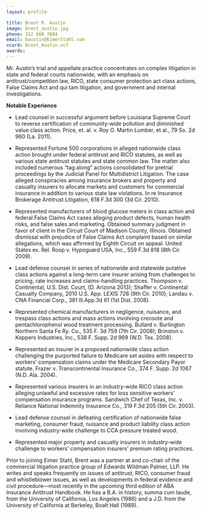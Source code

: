 ```yaml
---
layout: profile

title: Brent R. Austin
image: brent_austin.jpg
phone: 312 660 7684
email: baustin@EimerStahl.com
vcard: Brent_Austin.vcf
awards:
---
```

Mr. Austin’s trial and appellate practice concentrates on complex litigation in state and federal courts nationwide, with an emphasis on antitrust/competition law, RICO, state consumer protection act class actions, False Claims Act and qui tam litigation, and government and internal investigations.

**Notable Experience**

* Lead counsel in successful argument before Louisiana Supreme Court to reverse certification of community-wide pollution and diminished value class action. Price, et. al. v. Roy O. Martin Lumber, et al., 79 So. 2d 960 (La. 2011).

* Represented Fortune 500 corporations in alleged nationwide class action brought under federal antitrust and RICO statutes, as well as various state antitrust statutes and state common law. The matter also included numerous “tag along” actions consolidated for pretrial proceedings by the Judicial Panel for Multidistrict Litigation. The case alleged conspiracies among insurance brokers and property and casualty insurers to allocate markets and customers for commercial insurance in addition to various state law violations. In re Insurance Brokerage Antitrust Litigation, 618 F.3d 300 (3d Cir. 2010).

* Represented manufacturers of blood glucose meters in class action and federal False Claims Act cases alleging product defects, human health risks, and false sales and marketing. Obtained summary judgment in favor of client in the Circuit Court of Madison County, Illinois. Obtained dismissal with prejudice of False Claims Act complaint based on similar allegations, which was affirmed by Eighth Circuit on appeal. United States ex. Rel. Roop v. Hypoguard USA, Inc., 559 F.3d 818 (8th Cir. 2009).

* Lead defense counsel in series of nationwide and statewide putative class actions against a long-term care insurer arising from challenges to pricing, rate increases and claims-handling practices. Thompson v. Continental, U.S. Dist. Court, (D. Arizona 2013); Shaffer v. Continental Casualty Company, 2010 U.S. App. LEXIS 726 (9th Cir. 2010); Landau v. CNA Financial Corp., 381 Ill.App.3d 61 (1st Dist. 2008).

* Represented chemical manufacturers in negligence, nuisance, and trespass class actions and mass actions involving creosote and pentachlorophenol wood treatment processing. Bullard v. Burlington Northern Santa Fe Ry. Co., 535 F. 3d 759 (7th Cir. 2008); Brinston v. Koppers Industries, Inc., 538 F. Supp. 2d 969 (W.D. Tex. 2008).

* Represented an insurer in a proposed nationwide class action challenging the purported failure to Medicare set asides with respect to workers’ compensation claims under the Medicare Secondary Payor statute. Frazer v. Transcontinental Insurance Co., 374 F. Supp. 2d 1067 (N.D. Ala. 2004).

* Represented various insurers in an industry-wide RICO class action alleging unlawful and excessive rates for loss sensitive workers’ compensation insurance programs. Sandwich Chef of Texas, Inc. v. Reliance National Indemnity Insurance Co., 319 F.3d 205 (5th Cir. 2003).

* Lead defense counsel in defeating certification of nationwide false marketing, consumer fraud, nuisance and product liability class action involving industry-wide challenge to CCA pressure treated wood.

* Represented major property and casualty insurers in industry-wide challenge to workers’ compensation insurers’ premium rating practices.

Prior to joining Eimer Stahl, Brent was a partner at and co-chair of the commercial litigation practice group of Edwards Wildman Palmer, LLP. He writes and speaks frequently on issues of antitrust, RICO, consumer fraud and whistleblower issues, as well as developments in federal evidence and civil procedure—most recently in the upcoming third edition of ABA Insurance Antitrust Handbook. He has a B.A. in history, summa cum laude, from the University of California, Los Angeles (1986) and a J.D. from the University of California at Berkeley, Boalt Hall (1989).
